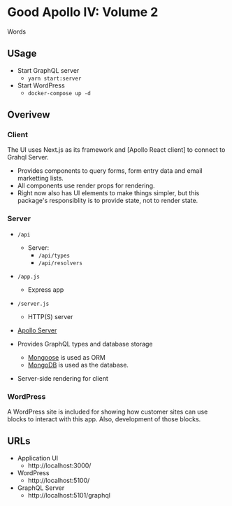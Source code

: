 # Good Apollo IV: Volume 2

Words

## USage

* Start GraphQL server
  * `yarn start:server`
* Start WordPress
  * `docker-compose up -d`

## Overivew

### Client

The UI uses Next.js as its framework and [Apollo React client] to connect to Grahql Server.

* Provides components to query forms, form entry data and email marketting lists.
* All components use render props for rendering.
* Right now also has UI elements to make things simpler, but this package's responsiblity is to provide state, not to render state.

### Server

* `/api`
  * Server:
    * `/api/types`
    * `/api/resolvers`
* `/app.js`
  * Express app
* `/server.js`
  * HTTP(S) server

* [Apollo  Server](https://www.apollographql.com/docs/apollo-server/)
* Provides GraphQL types and database storage
  * [Mongoose](https://mongoosejs.com/docs/api/model.html) is used as ORM
  * [MongoDB](https://www.mongodb.com/) is used as the database.
* Server-side rendering for client
  
### WordPress

A WordPress site is included for showing how customer sites can use blocks to interact with this app. Also, development of those blocks.

## URLs

* Application UI
  * http://localhost:3000/
* WordPress
  * http://localhost:5100/
* GraphQL Server
  * http://localhost:5101/graphql
  
